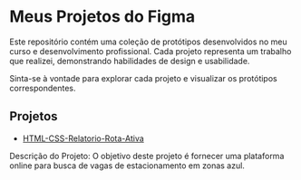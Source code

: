 # Meus Projetos do Figma

Este repositório contém uma coleção de protótipos desenvolvidos no meu curso e desenvolvimento profissional. Cada projeto representa um trabalho que realizei, demonstrando habilidades de design e usabilidade.

Sinta-se à vontade para explorar cada projeto e visualizar os protótipos correspondentes.

## Projetos

- [HTML-CSS-Relatorio-Rota-Ativa](https://github.com/matheusdiasprojects/HTML-CSS-Relatorio-Rota-Ativa)

Descrição do Projeto:
O objetivo deste projeto é fornecer uma plataforma online para busca de vagas de estacionamento em zonas azul. 
